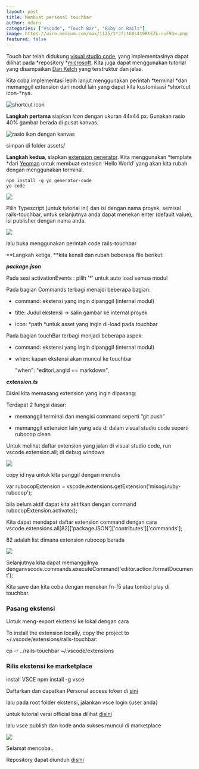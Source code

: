 ```yaml
---
layout: post
title: Membuat personal touchbar
author: ndaru
categories: ["Vscode", "Touch Bar", "Ruby on Rails"]
image: https://miro.medium.com/max/1125/1*JfjtG0s419RtEZk-nuF93w.png
featured: false
---
```


Touch bar telah didukung [visual studio code](https://code.visualstudio.com/updates/v1_17#_macos-touch-bar-support), yang implementasinya dapat dilihat pada *repository *[microsoft](https://github.com/Microsoft/vscode-extension-samples). Kita juga dapat menggunakan tutorial yang disampaikan [Dan Kelch](https://spin.atomicobject.com/2018/01/28/vs-code-mac-touch-bar/) yang terstruktur dan jelas.

Kita coba implementasi lebih lanjut menggunakan perintah *terminal *dan memanggil extension dari modul lain yang dapat kita kustomisasi *shortcut icon-*nya.

![shortcut icon](https://cdn-images-1.medium.com/max/2000/1*JfjtG0s419RtEZk-nuF93w.png)

**Langkah pertama** siapkan *icon* dengan ukuran 44x44 px. Gunakan rasio 40% gambar berada di pusat kanvas.

![rasio ikon dengan kanvas](https://cdn-images-1.medium.com/max/2000/1*7R6AB4lKIrDZ66dJnirXug.png)

simpan di folder assets/

**Langkah kedua**, siapkan [extension generator](https://code.visualstudio.com/docs/extensions/yocode). Kita menggunakan *template *dari [Yeoman](http://yeoman.io/) untuk membuat extesion ‘Hello World’ yang akan kita rubah dengan menggunakan terminal.

    npm install -g yo generator-code
    yo code

![](https://cdn-images-1.medium.com/max/2000/1*D5yYQiU_wY5ZecaliNjKpA.png)

Pilih Typescript (untuk tutorial ini) dan isi dengan nama proyek, semisal rails-touchbar, untuk selanjutnya anda dapat menekan enter (default value), isi publisher dengan nama anda.

![](https://cdn-images-1.medium.com/max/3460/1*hzkBa6zjtulnPWfT57AkXg.png)

lalu buka menggunakan perintah code rails-touchbar

**Langkah ketiga, **kita kenali dan rubah beberapa file berikut:

***package.json***

 <script src="https://gist.github.com/kusumandaru/9fb592f53243f53e9deccff5ee607fa8.js"></script>

Pada sesi activationEvents : pilih '*' untuk auto load semua modul

Pada bagian Commands terbagi menajdi beberapa bagian:

* command: ekstensi yang ingin dipanggil (internal modul)

* title: Judul ekstensi -> salin gambar ke internal proyek

* icon: *path *untuk asset yang ingin di-load pada touchbar

Pada bagian touchBar terbagi menjadi beberapa aspek:

* command: ekstensi yang ingin dipanggil (internal modul)

* when: kapan ekstensi akan muncul ke touchbar

    "when": "editorLangId == markdown",

***extension.ts***

<script src="https://gist.github.com/kusumandaru/d6165045696a329741c8d5d66575c927.js"></script>

Disini kita memasang extension yang ingin dipasang:

Terdapat 2 fungsi dasar:

* memanggil terminal dan mengisi command seperti “git push”

* memanggil extension lain yang ada di dalam visual studio code seperti rubocop clean

Untuk melihat daftar extension yang jalan di visual studio code, run vscode.extension.all; di debug windows

![](https://cdn-images-1.medium.com/max/4452/1*hmB_39rY91gMvtdjgomWSg.png)

copy id nya untuk kita panggil dengan menulis

var rubocopExtension = vscode.extensions.getExtension('misogi.ruby-rubocop');

bila belum aktif dapat kita aktifkan dengan command rubocopExtension.activate();

Kita dapat mendapat daftar extension command dengan cara vscode.extensions.all[82]['packageJSON']['contributes']['commands'];

82 adalah list dimana extension rubocop berada

![](https://cdn-images-1.medium.com/max/3200/1*Dn0daMigqheNJXJGS7TiDA.png)

Selanjutnya kita dapat memanggilnya denganvscode.commands.executeCommand('editor.action.formatDocument');

Kita save dan kita coba dengan menekan fn-f5 atau tombol play di touchbar.

### Pasang ekstensi

Untuk meng-export ekstensi ke lokal dengan cara

To install the extension locally, copy the project to ~/.vscode/extensions/rails-touchbar:

cp -r ../rails-touchbar ~/.vscode/extensions

### Rilis ekstensi ke marketplace

install VSCE npm install -g vsce

Daftarkan dan dapatkan Personal access token di [sini](https://docs.microsoft.com/azure/devops/organizations/accounts/create-organization-msa-or-work-student)

lalu pada root folder ekstensi, jalankan vsce login {user anda}

untuk tutorial versi official bisa dilihat [disini](https://code.visualstudio.com/api/working-with-extensions/publishing-extension)

lalu vsce publish dan kode anda sukses muncul di marketplace

![](https://cdn-images-1.medium.com/max/2000/1*iGW9Ft5d2BORlPc_VeZpXA.png)

Selamat mencoba..

Repository dapat diunduh [disini](https://github.com/kusumandaru/rails-touchbar)
